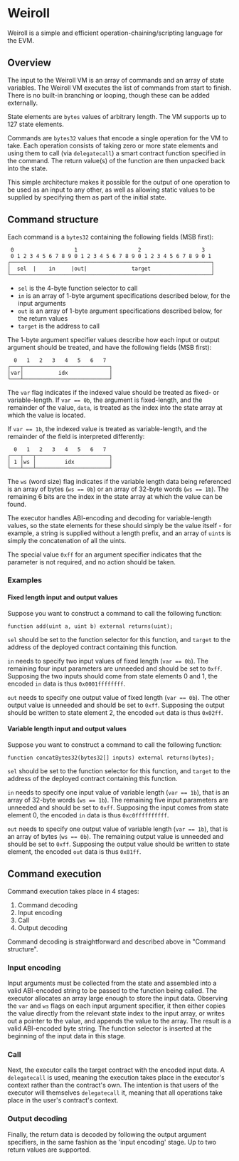 # Weiroll

Weiroll is a simple and efficient operation-chaining/scripting language for the EVM.

## Overview

The input to the Weiroll VM is an array of commands and an array of state variables. The Weiroll VM executes the list of commands from start to finish. There is no built-in branching or looping, though these can be added externally.

State elements are `bytes` values of arbitrary length. The VM supports up to 127 state elements.

Commands are `bytes32` values that encode a single operation for the VM to take. Each operation consists of taking zero or more state elements and using them to call (via `delegatecall`) a smart contract function specified in the command. The return value(s) of the function are then unpacked back into the state.

This simple architecture makes it possible for the output of one operation to be used as an input to any other, as well as allowing static values to be supplied by specifying them as part of the initial state.

## Command structure

Each command is a `bytes32` containing the following fields (MSB first):

```
 0                   1                   2                   3
 0 1 2 3 4 5 6 7 8 9 0 1 2 3 4 5 6 7 8 9 0 1 2 3 4 5 6 7 8 9 0 1
┌───────────────────────────────────────────────────────────────┐
│  sel  |    in     |out|              target                   │
└───────────────────────────────────────────────────────────────┘
```

 - `sel` is the 4-byte function selector to call
 - `in` is an array of 1-byte argument specifications described below, for the input arguments
 - `out` is an array of 1-byte argument specifications described below, for the return values
 - `target` is the address to call

The 1-byte argument specifier values describe how each input or output argument should be treated, and have the following fields (MSB first):

```
  0   1   2   3   4   5   6   7
┌───┬───────────────────────────┐
│var│           idx             │
└───┴───────────────────────────┘
```

The `var` flag indicates if the indexed value should be treated as fixed- or variable-length. If `var == 0b`, the argument is fixed-length, and the remainder of the value, `data`, is treated as the index into the state array at which the value is located.

If `var == 1b`, the indexed value is treated as variable-length, and the remainder of the field is interpreted differently:

```
  0   1   2   3   4   5   6   7
┌───┬───┬───────────────────────┐
│ 1 │ws │         idx           │
└───┴───┴───────────────────────┘
```

The `ws` (word size) flag indicates if the variable length data being referenced is an array of bytes (`ws == 0b`) or an array of 32-byte words (`ws == 1b`). The remaining 6 bits are the index in the state array at which the value can be found.

The executor handles ABI-encoding and decoding for variable-length values, so the state elements for these should simply be the value itself - for example, a string is supplied without a length prefix, and an array of `uint`s is simply the concatenation of all the uints.

The special value `0xff` for an argument specifier indicates that the parameter is not required, and no action should be taken.

### Examples

#### Fixed length input and output values

Suppose you want to construct a command to call the following function:

```
function add(uint a, uint b) external returns(uint);
```

`sel` should be set to the function selector for this function, and `target` to the address of the deployed contract containing this function.

`in` needs to specify two input values of fixed length (`var == 0b`). The remaining four input parameters are unneeded and should be set to `0xff`. Supposing the two inputs should come from state elements 0 and 1, the encoded `in` data is thus `0x0001ffffffff`.

`out` needs to specify one output value of fixed length (`var == 0b`). The other output value is unneeded and should be set to `0xff`. Supposing the output should be written to state element 2, the encoded `out` data is thus `0x02ff`.

#### Variable length input and output values

Suppose you want to construct a command to call the following function:

```
function concatBytes32(bytes32[] inputs) external returns(bytes);
```

`sel` should be set to the function selector for this function, and `target` to the address of the deployed contract containing this function.

`in` needs to specify one input value of variable length (`var == 1b`), that is an array of 32-byte words (`ws == 1b`). The remaining five input parameters are unneeded and should be set to `0xff`. Supposing the input comes from state element 0, the encoded `in` data is thus `0xc0ffffffffff`.

`out` needs to specify one output value of variable length (`var == 1b`), that is an array of bytes (`ws == 0b`). The remaining output value is unneeded and should be set to `0xff`. Supposing the output value should be written to state element, the encoded `out` data is thus `0x81ff`.

## Command execution

Command execution takes place in 4 stages:

 1. Command decoding
 2. Input encoding
 3. Call
 4. Output decoding

Command decoding is straightforward and described above in "Command structure".

### Input encoding

Input arguments must be collected from the state and assembled into a valid ABI-encoded string to be passed to the function being called. The executor allocates an array large enough to store the input data. Observing the `var` and `ws` flags on each input argument specifier, it then either copies the value directly from the relevant state index to the input array, or writes out a pointer to the value, and appends the value to the array. The result is a valid ABI-encoded byte string. The function selector is inserted at the beginning of the input data in this stage.

### Call

Next, the executor calls the target contract with the encoded input data. A `delegatecall` is used, meaning the execution takes place in the executor's context rather than the contract's own. The intention is that users of the executor will themselves `delegatecall` it, meaning that all operations take place in the user's contract's context.

### Output decoding

Finally, the return data is decoded by following the output argument specifiers, in the same fashion as the 'input encoding' stage. Up to two return values are supported.

